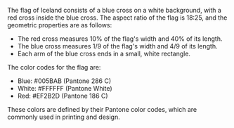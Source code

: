 The flag of Iceland consists of a blue cross on a white background, with a red cross inside the blue cross. The aspect ratio of the flag is 18:25, and the geometric properties are as follows:

- The red cross measures 10% of the flag's width and 40% of its length.
- The blue cross measures 1/9 of the flag's width and 4/9 of its length.
- Each arm of the blue cross ends in a small, white rectangle.

The color codes for the flag are:

- Blue: #005BAB (Pantone 286 C)
- White: #FFFFFF (Pantone White)
- Red: #EF2B2D (Pantone 186 C)

These colors are defined by their Pantone color codes, which are commonly used in printing and design.